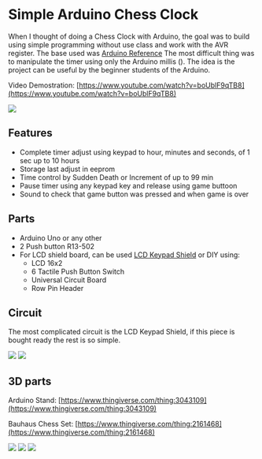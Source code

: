 # Simple Arduino Chess Clock

When I thought of doing a Chess Clock with Arduino, the goal was to build using simple programming without use class and work with the AVR register. The base used was [Arduino Reference](https://www.arduino.cc/reference/en/) The most difficult thing was to manipulate the timer using only the Arduino millis (). The idea is the project can be useful by the beginner students of the Arduino.

Video Demostration: [https://www.youtube.com/watch?v=boUblF9qTB8](https://www.youtube.com/watch?v=boUblF9qTB8)

<img src="https://github.com/naldin/ArduinoChessClock/raw/master/IMG_0230.JPG" />

## Features

* Complete timer adjust using keypad to hour, minutes and seconds, of 1 sec up to 10 hours
* Storage last adjust in eeprom
* Time control by Sudden Death or Increment of up to 99 min
* Pause timer using any keypad key and release using game buttoon
* Sound to check that game button was pressed and when game is over

## Parts

* Arduino Uno or any other
* 2 Push button R13-502
* For LCD shield board, can be used [LCD Keypad Shield](https://www.dfrobot.com/wiki/index.php/Arduino_LCD_KeyPad_Shield_(SKU:_DFR0009)) or DIY using:
  * LCD 16x2
  * 6 Tactile Push Button Switch
  * Universal Circuit Board
  * Row Pin Header

## Circuit

The most complicated circuit is the LCD Keypad Shield, if this piece is bought ready the rest is so simple.

<img src="https://github.com/naldin/ArduinoChessClock/raw/master/schematics.png" />
<img src="https://github.com/naldin/ArduinoChessClock/raw/master/schematic_Keypad_Shield.png" />

## 3D parts

Arduino Stand: [https://www.thingiverse.com/thing:3043109](https://www.thingiverse.com/thing:3043109)

Bauhaus Chess Set: [https://www.thingiverse.com/thing:2161468](https://www.thingiverse.com/thing:2161468)

<img src="https://github.com/naldin/ArduinoChessClock/raw/master/IMG_0231.JPG" />
<img src="https://github.com/naldin/ArduinoChessClock/raw/master/IMG_0233.JPG" />
<img src="https://github.com/naldin/ArduinoChessClock/raw/master/IMG_0229.JPG" />

